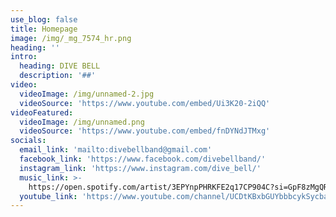 ```yaml
---
use_blog: false
title: Homepage
image: /img/_mg_7574_hr.png
heading: ''
intro:
  heading: DIVE BELL
  description: '##'
video:
  videoImage: /img/unnamed-2.jpg
  videoSource: 'https://www.youtube.com/embed/Ui3K20-2iQQ'
videoFeatured:
  videoImage: /img/unnamed.png
  videoSource: 'https://www.youtube.com/embed/fnDYNdJTMxg'
socials:
  email_link: 'mailto:divebellband@gmail.com'
  facebook_link: 'https://www.facebook.com/divebellband/'
  instagram_link: 'https://www.instagram.com/dive_bell/'
  music_link: >-
    https://open.spotify.com/artist/3EPYnpPHRKFE2q17CP904C?si=GpF8zMgQRoqnoJ_frH3ZlQ
  youtube_link: 'https://www.youtube.com/channel/UCDtKBxbGUYbbbcykSycbayA'
---
```


